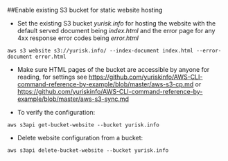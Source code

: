 ##Enable existing S3 bucket for static website hosting

- Set the existing S3 bucket *yurisk.info* for hosting the website with the default served document being *index.html* and the error page for any 4xx response error codes being *error.html*

`aws s3 website s3://yurisk.info/ --index-document index.html --error-document error.html`

- Make sure HTML pages of the bucket are accessible by anyone for reading, for settings see https://github.com/yuriskinfo/AWS-CLI-command-reference-by-example/blob/master/aws-s3-cp.md or https://github.com/yuriskinfo/AWS-CLI-command-reference-by-example/blob/master/aws-s3-sync.md

- To verify the configuration:

`aws s3api get-bucket-website --bucket yurisk.info`

- Delete website configuration from a bucket:

`aws s3api delete-bucket-website --bucket yurisk.info`
